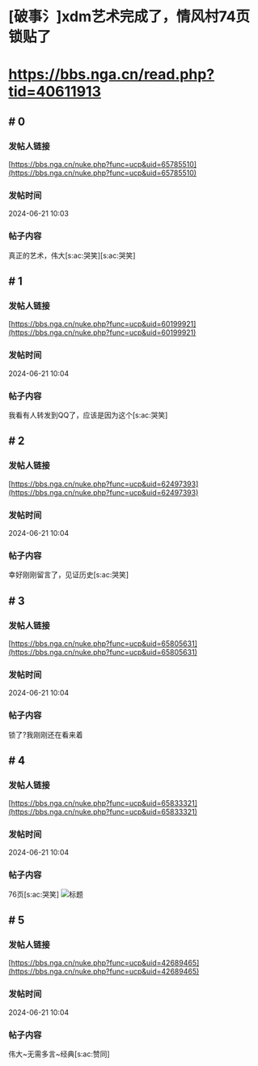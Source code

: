 # [破事氵]xdm艺术完成了，情风村74页锁贴了
# https://bbs.nga.cn/read.php?tid=40611913

## \# 0
### 发帖人链接
[https://bbs.nga.cn/nuke.php?func=ucp&uid=65785510](https://bbs.nga.cn/nuke.php?func=ucp&uid=65785510)
### 发帖时间
2024-06-21 10:03
### 帖子内容
真正的艺术，伟大[s:ac:哭笑][s:ac:哭笑]
## \# 1
### 发帖人链接
[https://bbs.nga.cn/nuke.php?func=ucp&uid=60199921](https://bbs.nga.cn/nuke.php?func=ucp&uid=60199921)
### 发帖时间
2024-06-21 10:04
### 帖子内容
我看有人转发到QQ了，应该是因为这个[s:ac:哭笑]
## \# 2
### 发帖人链接
[https://bbs.nga.cn/nuke.php?func=ucp&uid=62497393](https://bbs.nga.cn/nuke.php?func=ucp&uid=62497393)
### 发帖时间
2024-06-21 10:04
### 帖子内容
幸好刚刚留言了，见证历史[s:ac:哭笑]
## \# 3
### 发帖人链接
[https://bbs.nga.cn/nuke.php?func=ucp&uid=65805631](https://bbs.nga.cn/nuke.php?func=ucp&uid=65805631)
### 发帖时间
2024-06-21 10:04
### 帖子内容
锁了?我刚刚还在看来着
## \# 4
### 发帖人链接
[https://bbs.nga.cn/nuke.php?func=ucp&uid=65833321](https://bbs.nga.cn/nuke.php?func=ucp&uid=65833321)
### 发帖时间
2024-06-21 10:04
### 帖子内容
76页[s:ac:哭笑]
![标题](https://img.nga.178.com/attachments/mon_202406/21/bwQk8k-2dwdK1nT3cSjf-sg.jpg)
## \# 5
### 发帖人链接
[https://bbs.nga.cn/nuke.php?func=ucp&uid=42689465](https://bbs.nga.cn/nuke.php?func=ucp&uid=42689465)
### 发帖时间
2024-06-21 10:04
### 帖子内容
伟大~无需多言~经典[s:ac:赞同]
